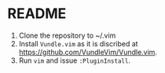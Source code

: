 # README

1. Clone the repository to ~/.vim
2. Install `Vundle.vim` as it is discribed at <https://github.com/VundleVim/Vundle.vim>. 
3. Run `vim` and issue `:PluginInstall`.
